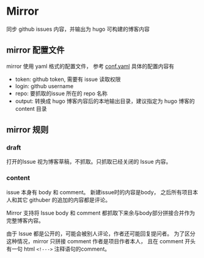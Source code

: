 # Mirror

同步 github issues 内容，并输出为 hugo 可构建的博客内容


## mirror 配置文件

mirror 使用 yaml 格式的配置文件， 参考 [conf.yaml](./conf.yaml)
具体的配置内容有

- token: github token, 需要有 issue 读取权限
- login: github username
- repo:  要抓取的issue 所在的 repo 名称
- output:  转换成 hugo 博客内容后的本地输出目录，建议指定为 hugo 博客的 content 目录

## mirror 规则

### draft

打开的Issue 视为博客草稿，不抓取。只抓取已经关闭的 Issue 内容。


### content

issue 本身有 body 和 comment。 新建issue时的内容是body， 之后所有项目本人和其它 githuber 的追加的内容都是评论。

Mirror 支持将 Issue body 和 comment 都抓取下来余与body部分拼接合并作为完整博客内容。

由于 Issue 都是公开的，可能会被别人评论，作者还可能回复提问者。
为了区分这种情况，mirror 只拼接 comment 作者是项目作者本人， 且在 comment 开头有一句 html `<!--->` 注释语句的comment。

